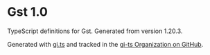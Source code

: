 # Gst 1.0

TypeScript definitions for Gst. Generated from version 1.20.3.

Generated with [gi.ts](https://gitlab.gnome.org/ewlsh/gi.ts) and tracked in the [gi-ts Organization on GitHub](https://github.com/gi-ts).
